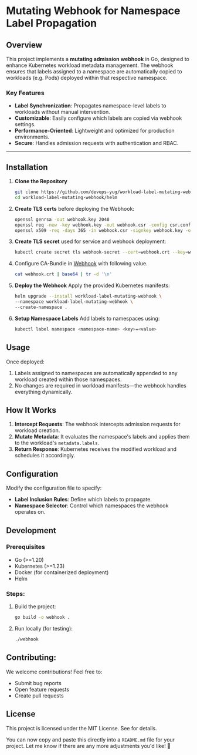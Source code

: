 # Mutating Webhook for Namespace Label Propagation

## Overview

This project implements a **mutating admission webhook** in Go, designed to enhance Kubernetes workload metadata management. The webhook ensures that labels assigned to a namespace are automatically copied to workloads (e.g. Pods) deployed within that respective namespace.

### Key Features

- **Label Synchronization**: Propagates namespace-level labels to workloads without manual intervention.
- **Customizable**: Easily configure which labels are copied via webhook settings.
- **Performance-Oriented**: Lightweight and optimized for production environments.
- **Secure**: Handles admission requests with authentication and RBAC.

---

## Installation

1. **Clone the Repository**
   ```bash
   git clone https://github.com/devops-yug/workload-label-mutating-webhook.git
   cd workload-label-mutating-webhook/helm
2. **Create TLS certs** before deploying the Webhook:
    ```bash
    openssl genrsa -out webhook.key 2048
    openssl req -new -key webhook.key -out webhook.csr -config csr.conf -subj "/CN=wlmw.workload-label-mutating-webhook.svc"
    openssl x509 -req -days 365 -in webhook.csr -signkey webhook.key -out webhook.crt -extensions v3_req -extfile csr.conf
3. **Create TLS secret** used for service and webhook deployment:
    ```bash
    kubectl create secret tls webhook-secret --cert=webhook.crt --key=webhook.key -n workload-label-mutating-webhook
4. Configure CA-Bundle in [Webhook](./helm/templates/webhook.yaml) with following value.
    ```bash
    cat webhook.crt | base64 | tr -d '\n'
5. **Deploy the Webhook** Apply the provided Kubernetes manifests:
    ```bash
   helm upgrade --install workload-label-mutating-webhook \
   --namespace workload-label-mutating-webhook \
   --create-namespace .
6. **Setup Namespace Labels** Add labels to namespaces using:
    ```bash
    kubectl label namespace <namespace-name> <key>=<value>
## Usage
Once deployed:

1. Labels assigned to namespaces are automatically appended to any workload created within those namespaces.
2. No changes are required in workload manifests—the webhook handles everything dynamically.

## How It Works
1. **Intercept Requests**: The webhook intercepts admission requests for workload creation.
2. **Mutate Metadata**: It evaluates the namespace's labels and applies them to the workload's `metadata.labels`.
3. **Return Response**: Kubernetes receives the modified workload and schedules it accordingly.

## Configuration
Modify the configuration file to specify:
- **Label Inclusion Rules**: Define which labels to propagate.
- **Namespace Selector**: Control which namespaces the webhook operates on.

## Development
### Prerequisites
- Go (>=1.20)
- Kubernetes (>=1.23)
- Docker (for containerized deployment)
- Helm

### Steps:
1. Build the project:
    ```bash
    go build -o webhook .
2. Run locally (for testing):
    ```bash
    ./webhook
## Contributing: 
We welcome contributions! Feel free to:
- Submit bug reports
- Open feature requests
- Create pull requests

## License
This project is licensed under the MIT License. See  for details.

You can now copy and paste this directly into a `README.md` file for your project. Let me know if there are any more adjustments you'd like! 🚀
